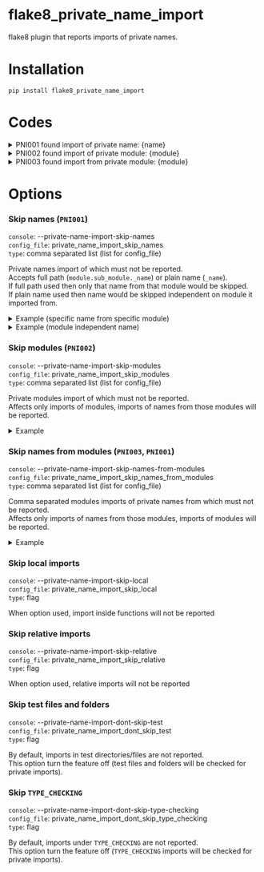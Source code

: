 # flake8_private_name_import
flake8 plugin that reports imports of private names.

# Installation

```text
pip install flake8_private_name_import
```

# Codes

<details>
  <summary>PNI001 found import of private name: {name}</summary>

  ```python
  from module import _my_private_name  # PNI001 found import of private name: _my_private_name
  ```

</details>

<details>
  <summary>PNI002 found import of private module: {module}</summary>

  ```python
  import _module  # PNI002 found import of private module: _module
  import module._sub_module  # PNI002 found import of private module: module._sub_module
  ```

</details>

<details>
  <summary>PNI003 found import from private module: {module}</summary>

  ```python
  from _module import name  # PNI003 found import from private module: _module
  from module._sub_module import name  # PNI003 found import from private module: module._sub_module
  ```

</details>

# Options

### Skip names (`PNI001`)

`console`: --private-name-import-skip-names  
`config_file`: private_name_import_skip_names  
`type`: comma separated list (list for config_file)

Private names import of which must not be reported.  
Accepts full path (`module.sub_module._name`) or plain name (`_name`).  
If full path used then only that name from that module would be skipped.  
If plain name used then name would be skipped independent on module it imported from.

<details>
  <summary>Example (specific name from specific module)</summary>
  
  ```text
  flake8 --private-name-import-skip-names=module.sub_module._function,module.sub_module._Class
  ```

  ```python
  from module.sub_module import _function, _Class  # both skipped
  from module.sub_module import _CONSTANT  # PNI001 found import of private name: _CONSTANT
  ```

</details>

<details>
  <summary>Example (module independent name)</summary>
  
  ```text
  flake8 --private-name-import-skip-names=_function,_Class
  ```

  ```python
  from module import _function, _Class  # both skipped
  from module.sub_module import _function, _Class  # both skipped
  from module.sub_module import _CONSTANT  # PNI001 found import of private name: _CONSTANT
  ```

</details>

### Skip modules (`PNI002`)

`console`: --private-name-import-skip-modules  
`config_file`: private_name_import_skip_modules  
`type`: comma separated list (list for config_file)
 
Private modules import of which must not be reported.  
Affects only imports of modules, imports of names from those modules will be reported.

<details>
  <summary>Example</summary>
  
  ```text
  flake8 --private-name-import-skip-modules=_module,module._sub_module
  ```

  ```python
  import _module  # skipped
  import module._sub_module  # skipped
  from _module import name  # PNI003 found import from private module: _module
  ```

</details>

### Skip names from modules (`PNI003`, `PNI001`)

`console`: --private-name-import-skip-names-from-modules  
`config_file`: private_name_import_skip_names_from_modules  
`type`: comma separated list (list for config_file)
 
Comma separated modules imports of private names from which must not be reported.  
Affects only imports of names from those modules, imports of modules will be reported.

<details>
  <summary>Example</summary>
  
  ```text
  flake8 --private-name-import-skip-names-from-modules=_module,module._sub_module
  ```

  ```python
  from _module import name  # skipped
  from module._sub_module import _name  # skipped (both private module and private name)
  import _module  # PNI002 found import of private module: _module
  ```

</details>

### Skip local imports

`console`: --private-name-import-skip-local  
`config_file`: private_name_import_skip_local  
`type`: flag
 
When option used, import inside functions will not be reported

### Skip relative imports

`console`: --private-name-import-skip-relative  
`config_file`: private_name_import_skip_relative  
`type`: flag
 
When option used, relative imports will not be reported

### Skip test files and folders

`console`: --private-name-import-dont-skip-test  
`config_file`: private_name_import_dont_skip_test  
`type`: flag
 
By default, imports in test directories/files are not reported.  
This option turn the feature off (test files and folders will be checked for private imports).

### Skip `TYPE_CHECKING`

`console`: --private-name-import-dont-skip-type-checking  
`config_file`: private_name_import_dont_skip_type_checking  
`type`: flag
 
By default, imports under `TYPE_CHECKING` are not reported.  
This option turn the feature off (`TYPE_CHECKING` imports will be checked for private imports).
